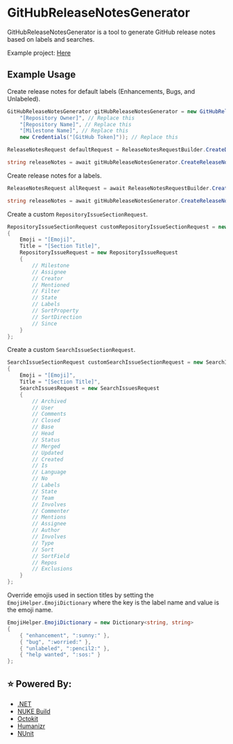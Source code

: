 # GitHubReleaseNotesGenerator

GitHubReleaseNotesGenerator is a tool to generate GitHub release notes based on labels and searches.

Example project: [Here](https://github.com/Just15/GitHubReleaseNotesGenerator/blob/main/src/GitHubReleaseNotesGenerator.ConsoleApp/Program.cs)

## Example Usage

Create release notes for default labels (Enhancements, Bugs, and Unlabeled).
```cs
GitHubReleaseNotesGenerator gitHubReleaseNotesGenerator = new GitHubReleaseNotesGenerator(
    "[Repository Owner]", // Replace this
    "[Repository Name]", // Replace this
    "[Milestone Name]", // Replace this
    new Credentials("[GitHub Token]")); // Replace this

ReleaseNotesRequest defaultRequest = ReleaseNotesRequestBuilder.CreateDefault(gitHubReleaseNotesGenerator.Repository, gitHubReleaseNotesGenerator.Milestone);

string releaseNotes = await gitHubReleaseNotesGenerator.CreateReleaseNotes(defaultRequest);
```

Create release notes for a labels.
```cs
ReleaseNotesRequest allRequest = await ReleaseNotesRequestBuilder.CreateForAllLabels(gitHubReleaseNotesGenerator.GitHubClient, gitHubReleaseNotesGenerator.Repository, gitHubReleaseNotesGenerator.Milestone);

string releaseNotes = await gitHubReleaseNotesGenerator.CreateReleaseNotes(allRequest);
```

Create a custom ```RepositoryIssueSectionRequest```.
```cs
RepositoryIssueSectionRequest customRepositoryIssueSectionRequest = new RepositoryIssueSectionRequest
{
    Emoji = "[Emoji]",
    Title = "[Section Title]",
    RepositoryIssueRequest = new RepositoryIssueRequest
    {
        // Milestone
        // Assignee
        // Creator
        // Mentioned
        // Filter
        // State
        // Labels
        // SortProperty
        // SortDirection
        // Since
    }
};
```

Create a custom ```SearchIssueSectionRequest```.
```cs
SearchIssueSectionRequest customSearchIssueSectionRequest = new SearchIssueSectionRequest
{
    Emoji = "[Emoji]",
    Title = "[Section Title]",
    SearchIssuesRequest = new SearchIssuesRequest
    {
        // Archived
        // User
        // Comments
        // Closed
        // Base
        // Head
        // Status
        // Merged
        // Updated
        // Created
        // Is
        // Language
        // No
        // Labels
        // State
        // Team
        // Involves
        // Commenter
        // Mentions
        // Assignee
        // Author
        // Involves
        // Type
        // Sort
        // SortField
        // Repos
        // Exclusions
    }
};
```

Override emojis used in section titles by setting the ```EmojiHelper.EmojiDictionary``` where the key is the label name and value is the emoji name.
```cs
EmojiHelper.EmojiDictionary = new Dictionary<string, string>
{
    { "enhancement", ":sunny:" },
    { "bug", ":worried:" },
    { "unlabeled", ":pencil2:" },
    { "help wanted", ":sos:" }
};
```

## :star: Powered By:
* [.NET](https://dotnet.microsoft.com/download)
* [NUKE Build](https://www.nuke.build/index.html)
* [Octokit](https://github.com/octokit/octokit.net)
* [Humanizr](https://humanizr.net/)
* [NUnit](https://nunit.org/)